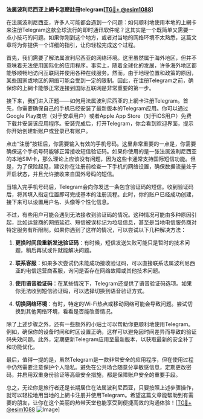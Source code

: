 **法属波利尼西亚上網卡怎麽註冊telegram[[TG💪+ @esim1088](https://t.me/s/esim1088)]**

在法属波利尼西亚，许多人可能都会遇到一个问题：如何顺利地使用本地的上網卡来注册Telegram这款全球流行的即时通讯软件呢？这其实是一个既简单又需要一点小技巧的问题。如果你刚到这个地方，或者对当地的网络环境不太熟悉，这篇文章将为你提供一个详细的指引，让你轻松完成这个过程。

首先，我们需要了解法属波利尼西亚的网络环境。这里虽然属于海外地区，但并不意味着无法使用国际化的应用程序。事实上，随着全球化的发展，许多海外地区都能够顺畅地访问互联网并使用各种在线服务。然而，由于地理位置和政策的原因，某些国家或地区的网络可能会受到一定的限制。因此，在注册Telegram之前，确保你的上網卡能够正常连接到国际互联网是非常重要的第一步。

接下来，我们进入正题——如何用法属波利尼西亚的上網卡注册Telegram。首先，你需要确保自己的手机已经安装了最新版本的Telegram应用。你可以通过Google Play商店（对于安卓用户）或者Apple App Store（对于iOS用户）免费下载并安装该应用程序。安装完成后，打开Telegram，你会看到欢迎界面，提示你开始创建新账户或登录已有账户。

点击“注册”按钮后，你需要输入有效的手机号码。这里非常重要的一点是，你需要确保这个手机号码能够正常接收短信验证码。如果你使用的是一张法属波利尼西亚的本地SIM卡，那么理论上应该没有问题，因为这些卡通常支持国际短信功能。但是，为了保险起见，建议你在注册前检查一下手机的网络设置，确保数据流量处于开启状态，并且允许接收来自国外号码的短信。

当输入完手机号码后，Telegram会向你发送一条包含验证码的短信。收到验证码后，将其填入指定位置即可完成基本的注册流程。此时，你的账户已经成功创建，接下来可以设置用户名、头像等个性化信息。

不过，有些用户可能会遇到无法接收到验证码的情况。这种情况可能由多种原因引起，比如运营商的网络延迟、短信被误标记为垃圾信息，甚至是当地电信服务商对特定服务有所限制。如果你遇到了这样的情况，可以尝试以下几种解决方法：

1. **更换时间段重新发送验证码**：有时候，短信发送失败可能只是暂时的技术问题，稍后再试或许就能解决问题。
   
2. **联系客服**：如果多次尝试仍未能成功接收验证码，可以直接联系法属波利尼西亚的电信运营商客服，询问是否存在网络故障或其他技术问题。

3. **使用语音验证码**：在某些情况下，Telegram还提供了语音验证码选项。如果你无法收到短信验证码，可以选择切换到语音验证方式。

4. **切换网络环境**：有时，特定的Wi-Fi热点或移动网络可能会导致问题。尝试切换到其他网络环境，看看是否能改善情况。

除了上述步骤之外，还有一些额外的小贴士可以帮助你更顺利地使用Telegram。例如，确保你的设备时间和时区设置正确，这样可以避免因时间差异而导致的验证码失效问题。此外，定期更新Telegram应用至最新版本，以获取最新的安全补丁和功能优化。

最后，值得一提的是，虽然Telegram是一款非常安全的应用程序，但在使用过程中仍然需要注意保护个人隐私。避免在公共场合随意分享敏感信息，定期更改密码，并启用双重身份验证等高级安全措施，都是保障账户安全的重要手段。

总之，无论你是旅行者还是长期居住在法属波利尼西亚，只要按照上述步骤操作，就可以轻松地用当地的上網卡注册并使用Telegram。希望这篇文章能帮助到有需要的朋友，让你在这个美丽的热带天堂也能享受到便捷高效的沟通体验！[[TG💪+ @esim1088](https://t.me/s/esim1088) ![Image](https://i.postimg.cc/4NQfJmqS/Snipaste-2025-05-13-00-14-12.png)]